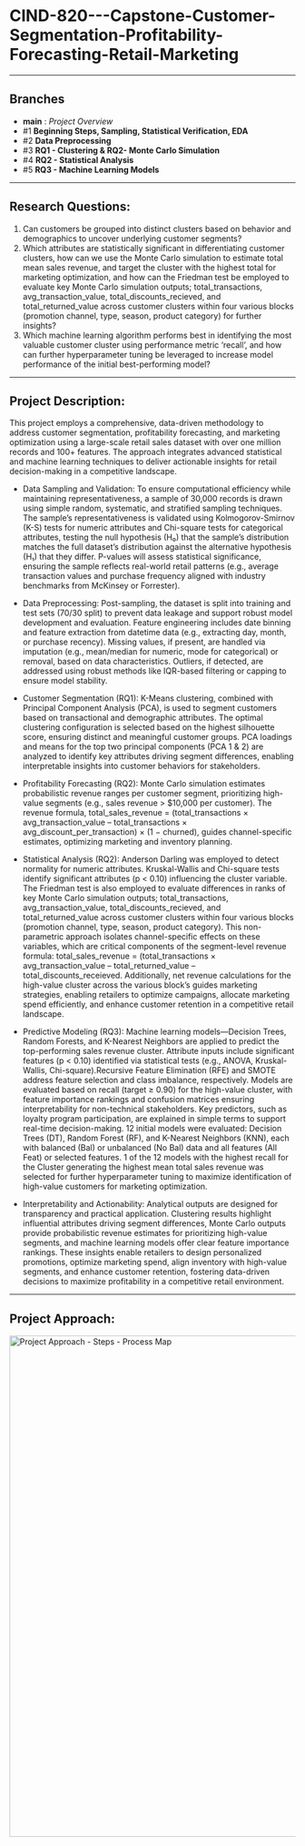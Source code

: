 # CIND-820---Capstone-Customer-Segmentation-Profitability-Forecasting-Retail-Marketing

---

## Branches 
* **main** : _Project Overview_
* #1 **Beginning Steps, Sampling, Statistical Verification, EDA**
* #2 **Data Preprocessing**
* #3 **RQ1 - Clustering & RQ2- Monte Carlo Simulation**
* #4 **RQ2 - Statistical Analysis**
* #5 **RQ3 - Machine Learning Models**
  
---
## Research Questions:
1.	Can customers be grouped into distinct clusters based on behavior and demographics to uncover underlying customer segments?
2.	Which attributes are statistically significant in differentiating customer clusters, how can we use the Monte Carlo simulation to estimate total mean sales revenue, and target the cluster with the highest total for marketing optimization, and how can the Friedman test be employed to evaluate key Monte Carlo simulation outputs; total_transactions, avg_transaction_value, total_discounts_recieved, and total_returned_value across customer clusters within four various blocks (promotion channel, type, season, product category) for further insights?
3.	Which machine learning algorithm performs best in identifying the most valuable customer cluster using performance metric ‘recall’, and how can further hyperparameter tuning be leveraged to increase model performance of the initial best-performing model?

---
## Project Description:
This project employs a comprehensive, data-driven methodology to address customer segmentation, profitability forecasting, and marketing optimization using a large-scale retail sales dataset with over one million records and 100+ features. The approach integrates advanced statistical and machine learning techniques to deliver actionable insights for retail decision-making in a competitive landscape. 

- Data Sampling and Validation: To ensure computational efficiency while maintaining representativeness, a sample of 30,000 records is drawn using simple random, systematic, and stratified sampling techniques. The sample’s representativeness is validated using Kolmogorov-Smirnov (K-S) tests for numeric attributes and Chi-square tests for categorical attributes, testing the null hypothesis (H₀) that the sample’s distribution matches the full dataset’s distribution against the alternative hypothesis (H₁) that they differ. P-values will assess statistical significance, ensuring the sample reflects real-world retail patterns (e.g., average transaction values and purchase frequency aligned with industry benchmarks from McKinsey or Forrester).

- Data Preprocessing: Post-sampling, the dataset is split into training and test sets (70/30 split) to prevent data leakage and support robust model development and evaluation. Feature engineering includes date binning and feature extraction from datetime data (e.g., extracting day, month, or purchase recency). Missing values, if present, are handled via imputation (e.g., mean/median for numeric, mode for categorical) or removal, based on data characteristics. Outliers, if detected, are addressed using robust methods like IQR-based filtering or capping to ensure model stability.

- Customer Segmentation (RQ1): K-Means clustering, combined with Principal Component Analysis (PCA), is used to segment customers based on transactional and demographic attributes. The optimal clustering configuration is selected based on the highest silhouette score, ensuring distinct and meaningful customer groups. PCA loadings and means for the top two principal components (PCA 1 & 2) are analyzed to identify key attributes driving segment differences, enabling interpretable insights into customer behaviors for stakeholders.

- Profitability Forecasting (RQ2): Monte Carlo simulation estimates probabilistic revenue ranges per customer segment, prioritizing high-value segments (e.g., sales revenue > $10,000 per customer). The revenue formula, total_sales_revenue = (total_transactions × avg_transaction_value – total_transactions × avg_discount_per_transaction) × (1 − churned), guides channel-specific estimates, optimizing marketing and inventory planning.

- Statistical Analysis (RQ2): Anderson Darling was employed to detect normality for numeric attributes. Kruskal-Wallis and Chi-square tests identify significant attributes (p < 0.10) influencing the cluster variable. The Friedman test is also employed to evaluate differences in ranks of key Monte Carlo simulation outputs; total_transactions, avg_transaction_value, total_discounts_recieved, and total_returned_value across customer clusters within four various blocks (promotion channel, type, season, product category). This non-parametric approach isolates channel-specific effects on these variables, which are critical components of the segment-level revenue formula: total_sales_revenue = (total_transactions × avg_transaction_value – total_returned_value – total_discounts_receieved. Additionally, net revenue calculations for the high-value cluster across the various block’s guides marketing strategies, enabling retailers to optimize campaigns, allocate marketing spend efficiently, and enhance customer retention in a competitive retail landscape.

- Predictive Modeling (RQ3): Machine learning models—Decision Trees, Random Forests, and K-Nearest Neighbors are applied to predict the top-performing sales revenue cluster. Attribute inputs include significant features (p < 0.10) identified via statistical tests (e.g., ANOVA, Kruskal-Wallis, Chi-square).Recursive Feature Elimination (RFE) and SMOTE address feature selection and class imbalance, respectively. Models are evaluated based on recall (target ≥ 0.90) for the high-value cluster, with feature importance rankings and confusion matrices ensuring interpretability for non-technical stakeholders. Key predictors, such as loyalty program participation, are explained in simple terms to support real-time decision-making. 12 initial models were evaluated: Decision Trees (DT), Random Forest (RF), and K-Nearest Neighbors (KNN), each with balanced (Bal) or unbalanced (No Bal) data and all features (All Feat) or selected features. 1 of the 12 models with the highest recall for the Cluster generating the highest mean total sales revenue was selected for further hyperparameter tuning to maximize identification of high-value customers for marketing optimization.

- Interpretability and Actionability: Analytical outputs are designed for transparency and practical application. Clustering results highlight influential attributes driving segment differences, Monte Carlo outputs provide probabilistic revenue estimates for prioritizing high-value segments, and machine learning models offer clear feature importance rankings. These insights enable retailers to design personalized promotions, optimize marketing spend, align inventory with high-value segments, and enhance customer retention, fostering data-driven decisions to maximize profitability in a competitive retail environment.

---
## Project Approach:
<img width="881" alt="Project Approach - Steps - Process Map" src="https://github.com/user-attachments/assets/51c61967-7d50-4e90-b51d-08bed9221d12" />





